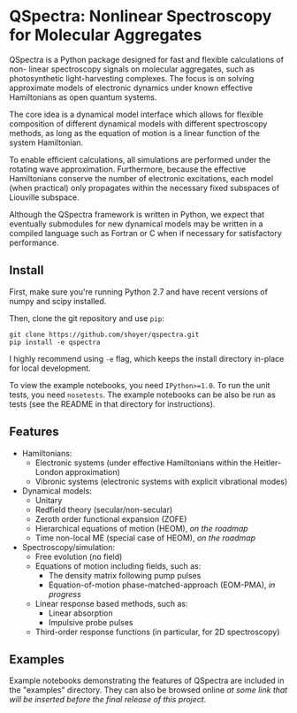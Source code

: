 QSpectra: Nonlinear Spectroscopy for Molecular Aggregates
=========================================================

QSpectra is a Python package designed for fast and flexible calculations of non-
linear spectroscopy signals on molecular aggregates, such as photosynthetic
light-harvesting complexes. The focus is on solving approximate models of
electronic dynamics under known effective Hamiltonians as open quantum systems.

The core idea is a dynamical model interface which allows for flexible
composition of different dynamical models with different spectroscopy methods,
as long as the equation of motion is a linear function of the system
Hamiltonian.

To enable efficient calculations, all simulations are performed under the
rotating wave approximation. Furthermore, because the effective Hamiltonians
conserve the number of electronic excitations, each model (when practical) only
propagates within the necessary fixed subspaces of Liouville subspace.

Although the QSpectra framework is written in Python, we expect that eventually
submodules for new dynamical models may be written in a compiled language such
as Fortran or C when if necessary for satisfactory performance.

Install
-------

First, make sure you're running Python 2.7 and have recent versions of numpy
and scipy installed.

Then, clone the git repository and use `pip`:
```
git clone https://github.com/shoyer/qspectra.git
pip install -e qspectra
```

I highly recommend using `-e` flag, which keeps the install directory in-place
for local development.

To view the example notebooks, you need ``IPython>=1.0``. To run the unit tests,
you need ``nosetests``. The example notebooks can be also be run as tests (see
the README in that directory for instructions).

Features
--------

- Hamiltonians:
    - Electronic systems (under effective Hamiltonians within the Heitler-London
      approximation)
    - Vibronic systems (electronic systems with explicit vibrational modes)
- Dynamical models:
    - Unitary
    - Redfield theory (secular/non-secular)
    - Zeroth order functional expansion (ZOFE)
    - Hierarchical equations of motion (HEOM), *on the roadmap*
    - Time non-local ME (special case of HEOM), *on the roadmap*
- Spectroscopy/simulation:
    - Free evolution (no field)
    - Equations of motion including fields, such as:
        + The density matrix following pump pulses
        + Equation-of-motion phase-matched-approach (EOM-PMA), *in progress*
    - Linear response based methods, such as:
        + Linear absorption
        + Impulsive probe pulses
    - Third-order response functions (in particular, for 2D spectroscopy)

Examples
--------

Example notebooks demonstrating the features of QSpectra are included in the
"examples" directory. They can also be browsed online *at some link that will be
inserted before the final release of this project*.
